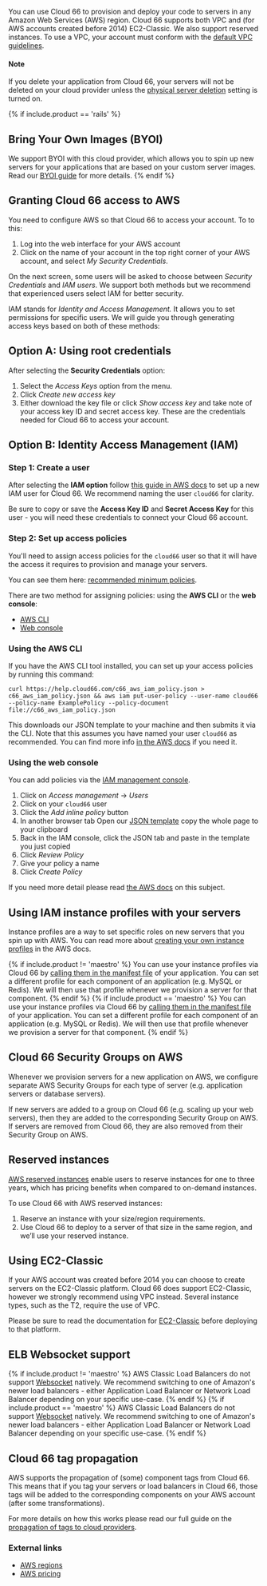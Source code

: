 You can use Cloud 66 to provision and deploy your code to servers in any Amazon Web Services (AWS) region. Cloud 66 supports both VPC and (for AWS accounts created before 2014) EC2-Classic. We also support reserved instances. To use a VPC, your account must conform with the [default VPC guidelines](http://docs.aws.amazon.com/AmazonVPC/latest/UserGuide/default-vpc.html#launching-into).

#### Note
<div class="notice notice-warning"><p>
If you delete your application from Cloud 66, your servers will not be deleted on your cloud provider unless the <a href="/{{page.collection}}/how-to-guides/deployment/server-deletion.html">physical server deletion</a> setting is turned on.
</p></div>

{% if include.product == 'rails' %}
## Bring Your Own Images (BYOI)

We support BYOI with this cloud provider, which allows you to spin up new servers for your applications that are based on your custom server images. Read our [BYOI guide](/{{page.collection}}/how-to-guides/clouds/bring-your-own-images.html) for more details.
{% endif %}

## Granting Cloud 66 access to AWS

You need to configure AWS so that Cloud 66 to access your account. To to this:

1. Log into the web interface for your AWS account
2. Click on the name of your account in the top right corner of your AWS account, and select *My Security Credentials*.

On the next screen, some users will be asked to choose between *Security Credentials* and *IAM users*. We support both methods but we recommend that experienced users select IAM for better security.

IAM stands for *Identity and Access Management.* It allows you to set permissions for specific users. We will guide you through generating access keys based on both of these methods:

## Option A: Using root credentials

After selecting the **Security Credentials** option: 

1. Select the *Access Keys* option from the menu. 
2. Click *Create new access key*
3. Either download the key file or click *Show access key* and take note of your access key ID and secret access key. These are the credentials needed for Cloud 66 to access your account.

## Option B: Identity Access Management (IAM)

### Step 1: Create a user

After selecting the **IAM option** follow [this guide in AWS docs](https://docs.aws.amazon.com/IAM/latest/UserGuide/id_users_create.html) to set up a new IAM user for Cloud 66. We recommend naming the user `cloud66` for clarity.

Be sure to copy or save the **Access Key ID** and **Secret Access Key** for this user - you will need these credentials to connect your Cloud 66 account.

### Step 2: Set up access policies

You'll need to assign access policies for the `cloud66` user so that it will have the access it requires to provision and manage your servers. 

You can see them here: [recommended minimum policies](https://help.cloud66.com/c66_aws_iam_policy.json).

There are two method for assigning policies: using the **AWS CLI** or the **web console**:

<div class="Tabs Tabs--enclosed">
<nav>
<ul class="TabMini js_tabs">
<li class="TabMini-item active">
<a href="#CLI" class="TabMini-link">
AWS CLI
</a>
</li>
<li class="TabMini-item">
<a href="#WEB" class="TabMini-link">
Web console
</a>
</li>
</ul>
</nav>

<section id="CLI" class="Tabs-content js_tab_content">

<h3>Using the AWS CLI</h3>
<p>If you have the AWS CLI tool installed, you can set up your access policies by running this command:</p>

<p><pre class="language-shell line-numbers u-whiteSpaceNoWrap"><code>curl https://help.cloud66.com/c66_aws_iam_policy.json > c66_aws_iam_policy.json && aws iam put-user-policy --user-name cloud66 --policy-name ExamplePolicy --policy-document file://c66_aws_iam_policy.json</code></pre> 
</p>

<p>This downloads our JSON template to your machine and then submits it via the CLI. Note that this assumes you have named your user <code>cloud66</code> as recommended. You can find more info <a href="https://docs.aws.amazon.com/cli/latest/reference/iam/put-user-policy.html" target="_blank">in the AWS docs</a> if you need it.</p>

</section>


<section id="WEB" class="Tabs-content js_tab_content is-hidden">

<h3>Using the web console</h3>

<p>You can add policies via the <a href="https://console.aws.amazon.com/iam/" target="_blank">IAM management console</a>.</p> 
<ol style="font-size:14px">
<li>Click on <em>Access management</em> → <em>Users</em></li>
<li>Click on your <code>cloud66</code> user</li>
<li>Click the <em>Add inline policy</em> button</li>
<li>In another browser tab Open our <a href="https://help.cloud66.com/c66_aws_iam_policy.json">JSON template</a> copy the whole page to your clipboard</li>
<li>Back in the IAM console, click the JSON tab and paste in the template you just copied</li>
<li>Click <em>Review Policy</em></li>
<li>Give your policy a name  </li>
<li>Click <em>Create Policy</em></li>
</ol>

<p>If you need more detail please read <a href="https://docs.aws.amazon.com/IAM/latest/UserGuide/access_policies_manage-attach-detach.html#add-policies-console" target="_blank">the AWS docs</a> on this subject.</p>

</section>
</div>

## Using IAM instance profiles with your servers

Instance profiles are a way to set specific roles on new servers that you spin up with AWS. You can read more about [creating your own instance profiles](https://docs.aws.amazon.com/IAM/latest/UserGuide/id_roles_use_switch-role-ec2_instance-profiles.html) in the AWS docs. 

{% if include.product != 'maestro' %}
You can use your instance profiles via Cloud 66 by [calling them in the manifest file](/{{page.collection}}/how-to-guides/deployment/building-a-manifest-file.html#which-component) of your application. You can set a different profile for each component of an application (e.g. MySQL or Redis). We will then use that profile whenever we provision a server for that component.
{% endif %}
{% if include.product == 'maestro' %}
You can use your instance profiles via Cloud 66 by [calling them in the manifest file](/{{page.collection}}/how-to-guides/build-and-config/building-a-manifest-file.html#which-component) of your application. You can set a different profile for each component of an application (e.g. MySQL or Redis). We will then use that profile whenever we provision a server for that component.
{% endif %}

## Cloud 66 Security Groups on AWS

Whenever we provision servers for a new application on AWS, we configure separate AWS Security Groups for each type of server (e.g. application servers or database servers). 

If new servers are added to a group on Cloud 66 (e.g. scaling up your web servers), then they are added to the corresponding Security Group on AWS. If servers are removed from Cloud 66, they are also removed from their Security Group on AWS.

## Reserved instances

[AWS reserved instances](http://aws.amazon.com/ec2/purchasing-options/reserved-instances/) enable users to reserve instances for one to three years, which has pricing benefits when compared to on-demand instances.

To use Cloud 66 with AWS reserved instances: 

1. Reserve an instance with your size/region requirements. 
2. Use Cloud 66 to deploy to a server of that size in the same region, and we’ll use your reserved instance.

## Using EC2-Classic

If your AWS account was created before 2014 you can choose to create servers on the EC2-Classic platform. Cloud 66 does support EC2-Classic, however we strongly recommend using VPC instead. Several instance types, such as the T2, require the use of VPC.

Please be sure to read the documentation for [EC2-Classic](https://docs.aws.amazon.com/AWSEC2/latest/UserGuide/ec2-classic-platform.html) before deploying to that platform.

## ELB Websocket support
{% if include.product != 'maestro' %}
AWS Classic Load Balancers do not support [Websocket](/{{page.collection}}/how-to-guides/deployment/websocket-support.html) natively. We recommend switching to one of Amazon's newer load balancers - either Application Load Balancer or Network Load Balancer depending on your specific use-case.
{% endif %}
{% if include.product == 'maestro' %}
AWS Classic Load Balancers do not support [Websocket](/{{page.collection}}/how-to-guides/build-and-config/websocket-support.html) natively. We recommend switching to one of Amazon's newer load balancers - either Application Load Balancer or Network Load Balancer depending on your specific use-case.
{% endif %}

## Cloud 66 tag propagation

AWS supports the propagation of (some) component tags from Cloud 66. This means that if you tag your servers or load balancers in Cloud 66, those tags will be added to the corresponding components on your AWS account (after some transformations).  

For more details on how this works please read our full guide on the [propagation of tags to cloud providers](/{{page.collection}}/how-to-guides/deployment/tagging-components.html#propagation-of-tags-to-cloud-providers).

### External links

- [AWS regions](http://aws.amazon.com/about-aws/globalinfrastructure/)
- [AWS pricing](http://aws.amazon.com/ec2/pricing/)

